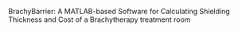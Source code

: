 BrachyBarrier: A MATLAB-based Software for Calculating Shielding Thickness and Cost of a Brachytherapy treatment room
